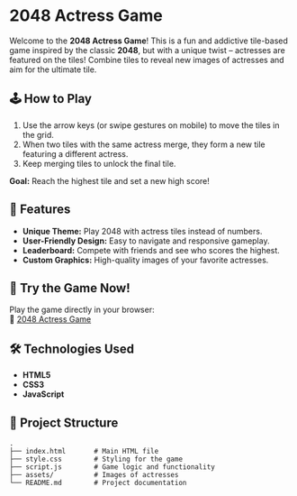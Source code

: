 # 2048 Actress Game

Welcome to the **2048 Actress Game**! This is a fun and addictive tile-based game inspired by the classic **2048**, but with a unique twist – actresses are featured on the tiles! Combine tiles to reveal new images of actresses and aim for the ultimate tile.

## 🕹️ How to Play

1. Use the arrow keys (or swipe gestures on mobile) to move the tiles in the grid.
2. When two tiles with the same actress merge, they form a new tile featuring a different actress.
3. Keep merging tiles to unlock the final tile.

**Goal:** Reach the highest tile and set a new high score!

## 🌟 Features

- **Unique Theme:** Play 2048 with actress tiles instead of numbers.
- **User-Friendly Design:** Easy to navigate and responsive gameplay.
- **Leaderboard:** Compete with friends and see who scores the highest.
- **Custom Graphics:** High-quality images of your favorite actresses.

## 🚀 Try the Game Now!

Play the game directly in your browser:  
🔗 [2048 Actress Game](https://2048actressgame.github.io/)

## 🛠️ Technologies Used

- **HTML5**  
- **CSS3**  
- **JavaScript**

## 📂 Project Structure

```plaintext
.
├── index.html       # Main HTML file
├── style.css        # Styling for the game
├── script.js        # Game logic and functionality
├── assets/          # Images of actresses
└── README.md        # Project documentation

